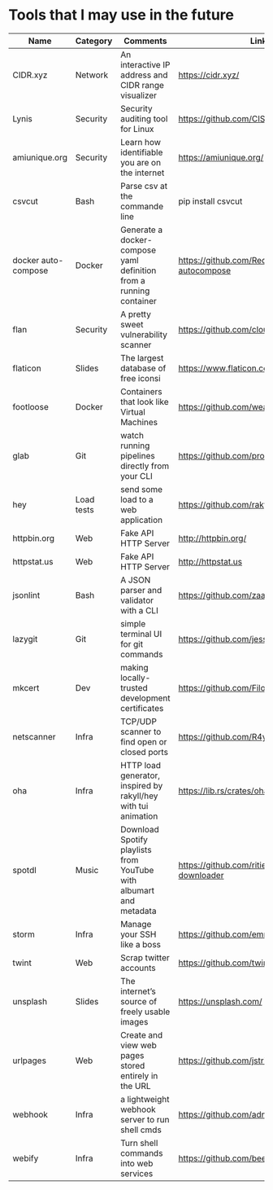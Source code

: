 # Tools that I may use in the future

| Name                | Category   | Comments                                                           | Link                                         |
|---------------------|:-----------|--------------------------------------------------------------------|----------------------------------------------|
| CIDR.xyz            | Network    | An interactive IP address and CIDR range visualizer                | https://cidr.xyz/                            |
| Lynis               | Security   | Security auditing tool for Linux                                   | https://github.com/CISOfy/lynis              |
| amiunique.org       | Security   | Learn how identifiable you are on the internet                     | https://amiunique.org/                       |
| csvcut              | Bash       | Parse csv at the commande line                                     | pip install csvcut                           |
| docker auto-compose | Docker     | Generate a docker-compose yaml definition from a running container | https://github.com/Red5d/docker-autocompose  |
| flan                | Security   | A pretty sweet vulnerability scanner                               | https://github.com/cloudflare/flan           |
| flaticon            | Slides     | The largest database of free iconsi                                | https://www.flaticon.com/                    |
| footloose           | Docker     | Containers that look like Virtual Machines                         | https://github.com/weaveworks/footloose      |
| glab                | Git        | watch running pipelines directly from your CLI                     | https://github.com/profclems/glab            |
| hey                 | Load tests | send some load to a web application                                | https://github.com/rakyll/hey                |
| httpbin.org         | Web        | Fake API HTTP Server                                               | http://httpbin.org/                          |
| httpstat.us         | Web        | Fake API HTTP Server                                               | http://httpstat.us                           |
| jsonlint            | Bash       | A JSON parser and validator with a CLI                             | https://github.com/zaach/jsonlint            |
| lazygit             | Git        | simple terminal UI for git commands                                | https://github.com/jesseduffield/lazygit     |
| mkcert              | Dev        | making locally-trusted development certificates                    | https://github.com/FiloSottile/mkcert        |
| netscanner          | Infra      | TCP/UDP scanner to find open or closed ports                       | https://github.com/R4yGM/netscanner          |
| oha                 | Infra      | HTTP load generator, inspired by rakyll/hey with tui animation     | https://lib.rs/crates/oha                    |
| spotdl              | Music      | Download Spotify playlists from YouTube with albumart and metadata | https://github.com/ritiek/spotify-downloader |
| storm               | Infra      | Manage your SSH like a boss                                        | https://github.com/emre/storm/               |
| twint               | Web        | Scrap twitter accounts                                             | https://github.com/twintproject/twint        |
| unsplash            | Slides     | The internet’s source of freely usable images                      | https://unsplash.com/                        |
| urlpages            | Web        | Create and view web pages stored entirely in the URL               | https://github.com/jstrieb/urlpages          |
| webhook             | Infra      | a lightweight webhook server to run shell cmds                     | https://github.com/adnanh/webhook            |
| webify              | Infra      | Turn shell commands into web services                              | https://github.com/beefsack/webify           |
